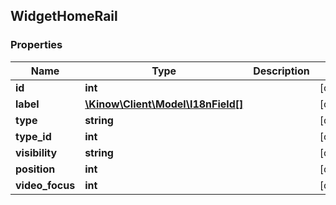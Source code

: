## WidgetHomeRail

### Properties
Name | Type | Description | Notes
------------ | ------------- | ------------- | -------------
**id** | **int** |  | [optional] 
**label** | [**\Kinow\Client\Model\I18nField[]**](#I18nField) |  | [optional] 
**type** | **string** |  | [optional] 
**type_id** | **int** |  | [optional] 
**visibility** | **string** |  | [optional] 
**position** | **int** |  | [optional] 
**video_focus** | **int** |  | [optional] 


